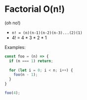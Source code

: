 # Factorial O(n!)

(oh no!)

 - `n! = (n)(n-1)(n-2)(n-3)...(2)(1)`
 - 4! = 4 * 3 * 2 * 1

Examples:

```js
const foo = (n) => {
  if (n === 1) return;
  
  for (let i = 0; i < n; i++) {
    foo(n - 1);
  }
}

foo(4);
```
